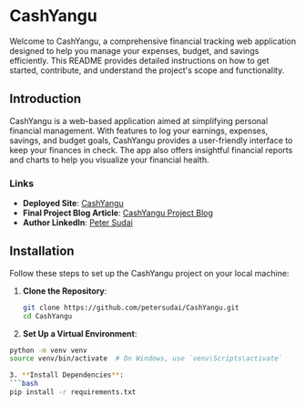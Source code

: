 # CashYangu

Welcome to CashYangu, a comprehensive financial tracking web application designed to help you manage your expenses, budget, and savings efficiently. This README provides detailed instructions on how to get started, contribute, and understand the project's scope and functionality.

## Introduction

CashYangu is a web-based application aimed at simplifying personal financial management. With features to log your earnings, expenses, savings, and budget goals, CashYangu provides a user-friendly interface to keep your finances in check. The app also offers insightful financial reports and charts to help you visualize your financial health.

### Links

- **Deployed Site**: [CashYangu](https://cash-yangu-r3t1h6r11-petersudais-projects.vercel.app/)
- **Final Project Blog Article**: [CashYangu Project Blog](https://your-blog-url.com)
- **Author LinkedIn**: [Peter Sudai](https://www.linkedin.com/in/peter-sudai)

## Installation

Follow these steps to set up the CashYangu project on your local machine:

1. **Clone the Repository**:
   ```bash
   git clone https://github.com/petersudai/CashYangu.git
   cd CashYangu
2. **Set Up a Virtual Environment**:
```bash
python -m venv venv
source venv/bin/activate  # On Windows, use `venv\Scripts\activate`

3. **Install Dependencies**:
```bash
pip install -r requirements.txt
